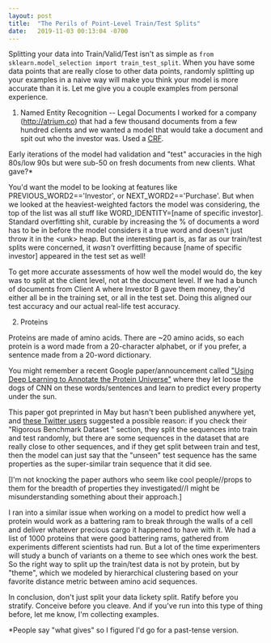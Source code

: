 ```yaml
---
layout: post
title:  "The Perils of Point-Level Train/Test Splits"
date:   2019-11-03 00:13:04 -0700
---
```


Splitting your data into Train/Valid/Test isn't as simple as `from sklearn.model_selection import train_test_split`. When you have some data points that are really close to other data points, randomly splitting up your examples in a naive way will make you think your model is more accurate than it is. Let me give you a couple examples from personal experience.

1. Named Entity Recognition -- Legal Documents
I worked for a company (http://atrium.co) that had a few thousand documents from a few hundred clients and we wanted a model that would take a document and spit out who the investor was. Used a [CRF](https://en.wikipedia.org/wiki/Conditional_random_field).

Early iterations of the model had validation and "test" accuracies in the high 80s/low 90s but were sub-50 on fresh documents from new clients. What gave?*

You'd want the model to be looking at features like PREVIOUS_WORD2=='Investor', or NEXT_WORD2=='Purchase'. But when we looked at the heaviest-weighted factors the model was considering, the top of the list was all stuff like WORD_IDENTITY=[name of specific investor]. Standard overfitting shit, curable by increasing the % of documents a word has to be in before the model considers it a true word and doesn't just throw it in the \<unk\> heap. But the interesting part is, as far as our train/test splits were concerned, it *wasn't* overfitting because [name of specific investor] appeared in the test set as well!

To get more accurate assessments of how well the model would do, the key was to split at the client level, not at the document level. If we had a bunch of documents from Client A where Investor B gave them money, they'd either all be in the training set, or all in the test set. Doing this aligned our test accuracy and our actual real-life test accuracy.

2. Proteins

Proteins are made of amino acids. There are ~20 amino acids, so each protein is a word made from a 20-character alphabet, or if you prefer, a sentence made from a 20-word dictionary.

You might remember a recent Google paper/announcement called ["Using Deep Learning to Annotate the Protein Universe"](https://www.biorxiv.org/content/10.1101/626507v1.full) where they let loose the dogs of CNN on these words/sentences and learn to predict every property under the sun.

This paper got preprinted in May but hasn't been published anywhere yet, and [these Twitter users](https://twitter.com/ribosaur/status/1124715703423111171) suggested a possible reason: if you check their "Rigorous Benchmark Dataset
" section, they split the sequences into train and test randomly, but there are some sequences in the dataset that are really close to other sequences, and if they get split between train and test, then the model can just say that the "unseen" test sequence has the same properties as the super-similar train sequence that it did see. 

[I'm not knocking the paper authors who seem like cool people//props to them for the breadth of properties they investigated//I might be misunderstanding something about their approach.]

I ran into a similar issue when working on a model to predict how well a protein would work as a battering ram to break through the walls of a cell and deliver whatever precious cargo it happened to have with it. We had a list of 1000 proteins that were good battering rams, gathered from experiments different scientists had run. But a lot of the time experimenters will study a bunch of variants on a theme to see which ones work the best. So the right way to split up the train/test data is not by protein, but by "theme", which we modeled by hierarchical clustering based on your favorite distance metric between amino acid sequences.

In conclusion, don't just split your data lickety split. Ratify before you stratify. Conceive before you cleave. And if you've run into this type of thing before, let me know, I'm collecting examples.

*People say "what gives" so I figured I'd go for a past-tense version.